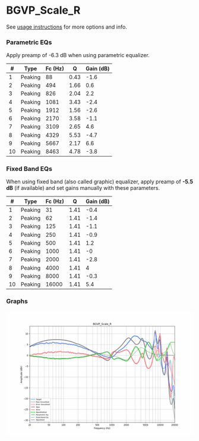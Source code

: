 # BGVP_Scale_R
See [usage instructions](https://github.com/jaakkopasanen/AutoEq#usage) for more options and info.

### Parametric EQs
Apply preamp of -6.3 dB when using parametric equalizer.

|   # | Type    |   Fc (Hz) |    Q |   Gain (dB) |
|-----|---------|-----------|------|-------------|
|   1 | Peaking |        88 | 0.43 |        -1.6 |
|   2 | Peaking |       494 | 1.66 |         0.6 |
|   3 | Peaking |       826 | 2.04 |         2.2 |
|   4 | Peaking |      1081 | 3.43 |        -2.4 |
|   5 | Peaking |      1912 | 1.56 |        -2.6 |
|   6 | Peaking |      2170 | 3.58 |        -1.1 |
|   7 | Peaking |      3109 | 2.65 |         4.6 |
|   8 | Peaking |      4329 | 5.53 |        -4.7 |
|   9 | Peaking |      5667 | 2.17 |         6.6 |
|  10 | Peaking |      8463 | 4.78 |        -3.8 |

### Fixed Band EQs
When using fixed band (also called graphic) equalizer, apply preamp of **-5.5 dB** (if available) and set gains manually with these parameters.

|   # | Type    |   Fc (Hz) |    Q |   Gain (dB) |
|-----|---------|-----------|------|-------------|
|   1 | Peaking |        31 | 1.41 |        -0.4 |
|   2 | Peaking |        62 | 1.41 |        -1.4 |
|   3 | Peaking |       125 | 1.41 |        -1.1 |
|   4 | Peaking |       250 | 1.41 |        -0.9 |
|   5 | Peaking |       500 | 1.41 |         1.2 |
|   6 | Peaking |      1000 | 1.41 |        -0   |
|   7 | Peaking |      2000 | 1.41 |        -2.8 |
|   8 | Peaking |      4000 | 1.41 |         4   |
|   9 | Peaking |      8000 | 1.41 |        -0.3 |
|  10 | Peaking |     16000 | 1.41 |         5.4 |

### Graphs
![](./BGVP_Scale_R.png)
